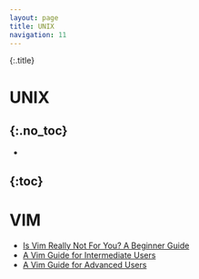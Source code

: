 ```yaml
---
layout: page
title: UNIX
navigation: 11
---
```


{:.title}
# UNIX
{:.no_toc}
---
- 
{:toc}
---

# VIM
- [Is Vim Really Not For You? A Beginner Guide](https://thevaluable.dev/vim-beginner/)
- [A Vim Guide for Intermediate Users](https://thevaluable.dev/vim-intermediate/)
- [A Vim Guide for Advanced Users](https://thevaluable.dev/vim-advanced/)
